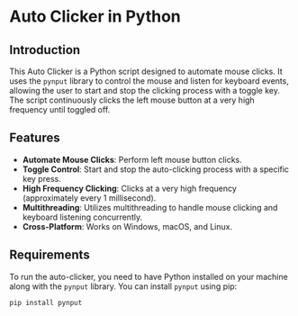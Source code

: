 # Auto Clicker in Python

## Introduction

This Auto Clicker is a Python script designed to automate mouse clicks. It uses the `pynput` library to control the mouse and listen for keyboard events, allowing the user to start and stop the clicking process with a toggle key. The script continuously clicks the left mouse button at a very high frequency until toggled off.

## Features

- **Automate Mouse Clicks**: Perform left mouse button clicks.
- **Toggle Control**: Start and stop the auto-clicking process with a specific key press.
- **High Frequency Clicking**: Clicks at a very high frequency (approximately every 1 millisecond).
- **Multithreading**: Utilizes multithreading to handle mouse clicking and keyboard listening concurrently.
- **Cross-Platform**: Works on Windows, macOS, and Linux.

## Requirements

To run the auto-clicker, you need to have Python installed on your machine along with the `pynput` library. You can install `pynput` using pip:

```sh
pip install pynput

